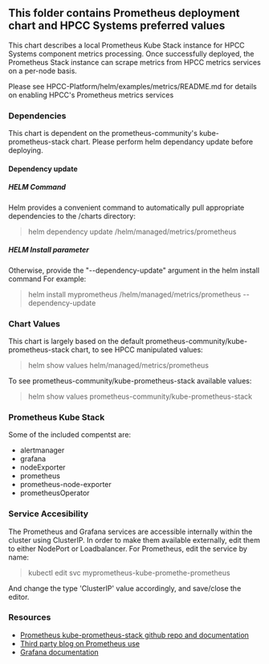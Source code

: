 ## This folder contains Prometheus deployment chart and HPCC Systems preferred values

This chart describes a local Prometheus Kube Stack instance for HPCC Systems component metrics processing.
Once successfully deployed, the Prometheus Stack instance can scrape metrics from HPCC metrics services on a per-node basis.

Please see HPCC-Platform/helm/examples/metrics/README.md for details on enabling HPCC's Prometheus metrics services

### Dependencies
This chart is dependent on the prometheus-community's kube-prometheus-stack chart. Please perform helm dependancy update before deploying.

#### Dependency update
##### HELM Command
Helm provides a convenient command to automatically pull appropriate dependencies to the /charts directory:
> helm dependency update <HPCC-Systems Git clone location>/helm/managed/metrics/prometheus

##### HELM Install parameter
Otherwise, provide the "--dependency-update" argument in the helm install command
For example:
> helm install myprometheus <HPCC-Systems Git clone location>/helm/managed/metrics/prometheus --dependency-update

### Chart Values
This chart is largely based on the default prometheus-community/kube-prometheus-stack chart, to see HPCC manipulated values:

> helm show values helm/managed/metrics/prometheus

To see prometheus-community/kube-prometheus-stack available values:

> helm show values prometheus-community/kube-prometheus-stack

### Prometheus Kube Stack
Some of the included compentst are:
- alertmanager
- grafana
- nodeExporter
- prometheus
- prometheus-node-exporter
- prometheusOperator

### Service Accesibility
The Prometheus and Grafana services are accessible internally within the cluster using ClusterIP. In order to make them available externally, edit them to either NodePort or Loadbalancer.
For Prometheus, edit the service by name:

>kubectl edit svc myprometheus-kube-promethe-prometheus

And change the type 'ClusterIP' value accordingly, and save/close the editor.

### Resources
- [Prometheus kube-prometheus-stack github repo and documentation](https://github.com/prometheus-community/helm-charts/blob/main/charts/kube-prometheus-stack/README.md)
- [Third party blog on Prometheus use](https://www.scalyr.com/blog/prometheus-tutorial-detailed-guide-to-getting-started/)
- [Grafana documentation](https://grafana.com/docs/grafana/latest/getting-started/)
